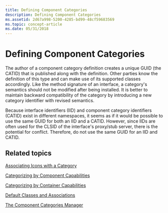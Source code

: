 ```yaml
---
title: Defining Component Categories
description: Defining Component Categories
ms.assetid: 2d67a998-5200-4285-bd99-48cf59683569
ms.topic: concept-article
ms.date: 05/31/2018
---
```


# Defining Component Categories

The author of a component category definition creates a unique GUID (the CATID) that is published along with the definition. Other parties know the definition of this type and can make use of its supported classes accordingly. Like the method signature of an interface, a category's semantics should not be modified after being installed. It is better to maintain backward compatibility of the category by introducing a new category identifier with revised semantics.

Because interface identifiers (IID) and component category identifiers (CATID) exist in different namespaces, it seems as if it would be possible to use the same GUID for both an IID and a CATID. However, since IIDs are often used for the CLSID of the interface's proxy/stub server, there is the potential for conflict. Therefore, do not use the same GUID for an IID and CATID.

## Related topics

<dl> <dt>

[Associating Icons with a Category](associating-icons-with-a-category.md)
</dt> <dt>

[Categorizing by Component Capabilities](categorizing-by-component-capabilities.md)
</dt> <dt>

[Categorizing by Container Capabilities](categorizing-by-container-capabilities.md)
</dt> <dt>

[Default Classes and Associations](default-classes-and-associations.md)
</dt> <dt>

[The Component Categories Manager](the-component-categories-manager.md)
</dt> </dl>

 

 




